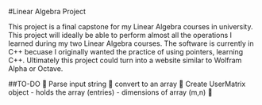 #Linear Algebra Project

This project is a final capstone for my Linear Algebra courses in university. This project will ideally be able to 
perform almost all the operations I learned during my two Linear Algebra courses. The software is currently in C++ becuase
I originally wanted the practice of using pointers, learning C++. Ultimately this project could turn into a website similar
to Wolfram Alpha or Octave. 

##TO-DO
 Parse input string  convert to an array
 Create UserMatrix object
    - holds the array (entries)
    - dimensions of array (m,n)


